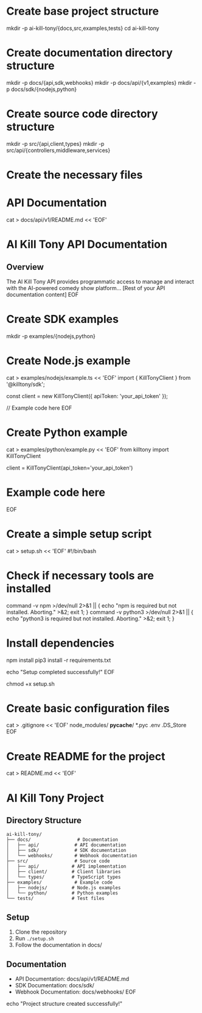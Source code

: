 # Create base project structure
mkdir -p ai-kill-tony/{docs,src,examples,tests}
cd ai-kill-tony

# Create documentation directory structure
mkdir -p docs/{api,sdk,webhooks}
mkdir -p docs/api/{v1,examples}
mkdir -p docs/sdk/{nodejs,python}

# Create source code directory structure
mkdir -p src/{api,client,types}
mkdir -p src/api/{controllers,middleware,services}

# Create the necessary files
# API Documentation
cat > docs/api/v1/README.md << 'EOF'
# AI Kill Tony API Documentation

## Overview

The AI Kill Tony API provides programmatic access to manage and interact with the AI-powered comedy show platform...
[Rest of your API documentation content]
EOF

# Create SDK examples
mkdir -p examples/{nodejs,python}

# Create Node.js example
cat > examples/nodejs/example.ts << 'EOF'
import { KillTonyClient } from '@killtony/sdk';

const client = new KillTonyClient({
  apiToken: 'your_api_token'
});

// Example code here
EOF

# Create Python example
cat > examples/python/example.py << 'EOF'
from killtony import KillTonyClient

client = KillTonyClient(api_token='your_api_token')

# Example code here
EOF

# Create a simple setup script
cat > setup.sh << 'EOF'
#!/bin/bash

# Check if necessary tools are installed
command -v npm >/dev/null 2>&1 || { echo "npm is required but not installed. Aborting." >&2; exit 1; }
command -v python3 >/dev/null 2>&1 || { echo "python3 is required but not installed. Aborting." >&2; exit 1; }

# Install dependencies
npm install
pip3 install -r requirements.txt

echo "Setup completed successfully!"
EOF

chmod +x setup.sh

# Create basic configuration files
cat > .gitignore << 'EOF'
node_modules/
__pycache__/
*.pyc
.env
.DS_Store
EOF

# Create README for the project
cat > README.md << 'EOF'
# AI Kill Tony Project

## Directory Structure

```
ai-kill-tony/
├── docs/                 # Documentation
│   ├── api/             # API documentation
│   ├── sdk/             # SDK documentation
│   └── webhooks/        # Webhook documentation
├── src/                 # Source code
│   ├── api/            # API implementation
│   ├── client/         # Client libraries
│   └── types/          # TypeScript types
├── examples/            # Example code
│   ├── nodejs/         # Node.js examples
│   └── python/         # Python examples
└── tests/              # Test files
```

## Setup

1. Clone the repository
2. Run `./setup.sh`
3. Follow the documentation in docs/

## Documentation

- API Documentation: docs/api/v1/README.md
- SDK Documentation: docs/sdk/
- Webhook Documentation: docs/webhooks/
EOF

echo "Project structure created successfully!"
